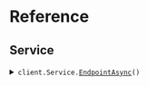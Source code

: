 # Reference
## Service
<details><summary><code>client.Service.<a href="/src/SeedAccept/Service/ServiceClient.cs">EndpointAsync</a>()</code></summary>
<dl>
<dd>

#### 🔌 Usage

<dl>
<dd>

<dl>
<dd>

```csharp
await client.Service.EndpointAsync();
```
</dd>
</dl>
</dd>
</dl>


</dd>
</dl>
</details>
